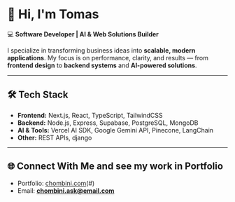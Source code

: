 # 👋 Hi, I'm Tomas

💻 **Software Developer | AI & Web Solutions Builder**

I specialize in transforming business ideas into **scalable, modern applications**. My focus is on performance, clarity, and results — from **frontend design** to **backend systems** and **AI-powered solutions**.

---

## 🛠️ Tech Stack

* **Frontend:** Next.js, React, TypeScript, TailwindCSS
* **Backend:** Node.js, Express, Supabase, PostgreSQL, MongoDB
* **AI & Tools:** Vercel AI SDK, Google Gemini API, Pinecone, LangChain
* **Other:** REST APIs, django

---

## 🌐 Connect With Me and see my work in Portfolio

* Portfolio: [chombini.com](https://chombini.vercel.app/)(#)
* Email: **[chombini.ask@email.com](mailto:chombini.ask@gmail.com)**
